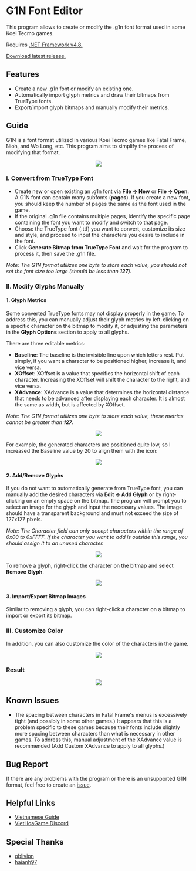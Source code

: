 # G1N Font Editor
This program allows to create or modify the .g1n font format used in some Koei Tecmo games.

Requires [.NET Framework v4.8.](https://dotnet.microsoft.com/en-us/download/dotnet-framework)

[Download latest release.](https://github.com/lehieugch68/G1N-Font-Editor/releases)

## Features
- Create a new .g1n font or modify an existing one.
- Automatically import glyph metrics and draw their bitmaps from TrueType fonts.
- Export/import glyph bitmaps and manually modify their metrics.

## Guide
G1N is a font format utilized in various Koei Tecmo games like Fatal Frame, Nioh, and Wo Long, etc. This program aims to simplify the process of modifying that format.
<p align="center"><img src="https://i.imgur.com/OoEHaZq.png"></p>

### I. Convert from TrueType Font
- Create new or open existing an .g1n font via **File → New** or **File → Open**. A G1N font can contain many subfonts (**pages**). If you create a new font, you should keep the number of pages the same as the font used in the game.
- If the original .g1n file contains multiple pages, identify the specific page containing the font you want to modify and switch to that page.
- Choose the TrueType font (.ttf) you want to convert, customize its size and style, and proceed to input the characters you desire to include in the font.
- Click **Generate Bitmap from TrueType Font** and wait for the program to process it, then save the .g1n file.

*Note: The G1N format utilizes one byte to store each value, you should not set the font size too large (should be less than **127**).*

### II. Modify Glyphs Manually

#### 1. Glyph Metrics
Some converted TrueType fonts may not display properly in the game. To address this, you can manually adjust their glyph metrics by left-clicking on a specific character on the bitmap to modify it, or adjusting the parameters in the **Glyph Options** section to apply to all glyphs.

There are three editable metrics:
- **Baseline**: The baseline is the invisible line upon which letters rest. Put simply, if you want a character to be positioned higher, increase it, and vice versa.
- **XOffset**: XOffset is a value that specifies the horizontal shift of each character. Increasing the XOffset will shift the character to the right, and vice versa.
- **XAdvance**: XAdvance is a value that determines the horizontal distance that needs to be advanced after displaying each character. It is almost the same as width, but is affected by XOffset.

*Note: The G1N format utilizes one byte to store each value, these metrics cannot be greater than **127**.*
<p align="center"><img src="https://i.imgur.com/uWVq1KP.png"></p>

For example, the generated characters are positioned quite low, so I increased the Baseline value by 20 to align them with the icon:
<p align="center"><img src="https://i.imgur.com/h7BJ1zj.png"></p>

#### 2. Add/Remove Glyphs

If you do not want to automatically generate from TrueType font, you can manually add the desired characters via **Edit → Add Glyph** or by right-clicking on an empty space on the bitmap.
The program will prompt you to select an image for the glyph and input the necessary values. The image should have a transparent background and must not exceed the size of 127x127 pixels.

*Note: The Character field can only accept characters within the range of 0x00 to 0xFFFF. If the character you want to add is outside this range, you should assign it to an unused character.*
<p align="center"><img src="https://i.imgur.com/nGGrxN6.png"></p>

To remove a glyph, right-click the character on the bitmap and select **Remove Glyph**.
<p align="center"><img src="https://i.imgur.com/ptQ2Sbf.png"></p>

#### 3. Import/Export Bitmap Images

Similar to removing a glyph, you can right-click a character on a bitmap to import or export its bitmap.

### III. Customize Color

In addition, you can also customize the color of the characters in the game.
<p align="center"><img src="https://i.imgur.com/5Mg02xQ.png"></p>

### Result

<p align="center"><img src="https://i.imgur.com/2IPcoRr.png"></p>

## Known Issues

- The spacing between characters in Fatal Frame's menus is excessively tight (and possibly in some other games.) It appears that this is a problem specific to these games because their fonts include slightly more spacing between characters than what is necessary in other games. To address this, manual adjustment of the XAdvance value is recommended (Add Custom XAdvance to apply to all glyphs.)

## Bug Report

If there are any problems with the program or there is an unsupported G1N format, feel free to create an [issue](https://github.com/lehieugch68/G1N-Font-Editor/issues).

## Helpful Links
- [Vietnamese Guide](https://viethoagame.com/threads/chia-se-g1n-font-editor-cong-cu-tao-sua-font-g1n.536/)
- [VietHoaGame Discord](https://discord.com/invite/YE59VVK)

## Special Thanks
- [oblivion](https://viethoagame.com/members/oblivion.4/)
- [haianh97](https://viethoagame.com/members/haianh97.441/)